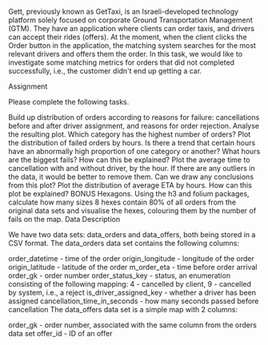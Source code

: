 Gett, previously known as GetTaxi, is an Israeli-developed technology platform solely focused on corporate Ground Transportation Management (GTM). They have an application where clients can order taxis, and drivers can accept their rides (offers). At the moment, when the client clicks the Order button in the application, the matching system searches for the most relevant drivers and offers them the order. In this task, we would like to investigate some matching metrics for orders that did not completed successfully, i.e., the customer didn't end up getting a car.

Assignment

Please complete the following tasks.

Build up distribution of orders according to reasons for failure: cancellations before and after driver assignment, and reasons for order rejection. Analyse the resulting plot. Which category has the highest number of orders?
Plot the distribution of failed orders by hours. Is there a trend that certain hours have an abnormally high proportion of one category or another? What hours are the biggest fails? How can this be explained?
Plot the average time to cancellation with and without driver, by the hour. If there are any outliers in the data, it would be better to remove them. Can we draw any conclusions from this plot?
Plot the distribution of average ETA by hours. How can this plot be explained?
BONUS Hexagons. Using the h3 and folium packages, calculate how many sizes 8 hexes contain 80% of all orders from the original data sets and visualise the hexes, colouring them by the number of fails on the map.
Data Description

We have two data sets: data_orders and data_offers, both being stored in a CSV format. The data_orders data set contains the following columns:

order_datetime - time of the order
origin_longitude - longitude of the order
origin_latitude - latitude of the order
m_order_eta - time before order arrival
order_gk - order number
order_status_key - status, an enumeration consisting of the following mapping:
4 - cancelled by client,
9 - cancelled by system, i.e., a reject
is_driver_assigned_key - whether a driver has been assigned
cancellation_time_in_seconds - how many seconds passed before cancellation
The data_offers data set is a simple map with 2 columns:

order_gk - order number, associated with the same column from the orders data set
offer_id - ID of an offer
